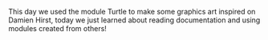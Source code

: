 This day we used the module Turtle to make some graphics art inspired on Damien Hirst, today we just learned about reading documentation and using modules created from others!